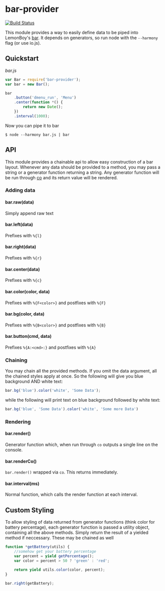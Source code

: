 bar-provider
============
[![Build Status](https://img.shields.io/travis/PaulAvery/node-bar-provider.svg?style=flat)](https://travis-ci.org/PaulAvery/node-bar-provider)

This module provides a way to easily define data to be piped into LemonBoy's [bar](https://github.com/LemonBoy/bar). It depends on generators, so run node with the `--harmony` flag (or use io.js).

Quickstart
----------
*bar.js*

```js
var Bar = require('bar-provider');
var bar = new Bar();

bar
	.button('dmenu_run', 'Menu')
	.center(function *() {
		return new Date();
	})
	.interval(1000);
```

Now you can pipe it to bar

	$ node --harmony bar.js | bar


API
---
This module provides a chainable api to allow easy construction of a bar layout.
Whenever any data should be provided to a method, you may pass a string or a generator function returning a string. Any generator function will be run through [co](https://github.com/tj/co) and its return value will be rendered.

### Adding data

#### bar.raw(data)
Simply append raw text

#### bar.left(data)
Prefixes with `%{l}`

#### bar.right(data)
Prefixes with `%{r}`

#### bar.center(data)
Prefixes with `%{c}`

#### bar.color(color, data)
Prefixes with `%{F<color>}` and postfixes with `%{F}`

#### bar.bg(color, data)
Prefixes with `%{B<color>}` and postfixes with `%{B}`

#### bar.button(cmd, data)
Prefixes `%{A:<cmd>:}` and postfixes with `%{A}`

### Chaining
You may chain all the provided methods. If you omit the data argument, all the chained styles apply at once.
So the following will give you blue background AND white text:

```js
bar.bg('blue').color('white', 'Some Data');
```

while the following will print text on blue background followed by white text:

```js
bar.bg('blue', 'Some Data').color('white', 'Some more Data')
```

### Rendering

#### bar.render()
Generator function which, when run through `co` outputs a single line on the console.

#### bar.renderCo()
`bar.render()` wrapped via `co`. This returns immediately.

#### bar.interval(ms)
Normal function, which calls the render function at each interval.

Custom Styling
--------------
To allow styling of data returned from generator functions (think color for battery percentage), each generator function is passed a utility object, containing all the above methods. Simply return the result of a yielded method if neccessary. These may be chained as well

```js
function *getBattery(utils) {
	//somehow get your battery percentage
	var percent = yield getPercentage();
	var color = percent > 50 ? 'green' : 'red';

	return yield utils.color(color, percent);
}

bar.right(getBattery);
```
